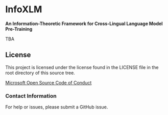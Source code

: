 # InfoXLM
**An Information-Theoretic Framework for Cross-Lingual Language Model Pre-Training**

TBA


## License
This project is licensed under the license found in the LICENSE file in the root directory of this source tree.

[Microsoft Open Source Code of Conduct](https://opensource.microsoft.com/codeofconduct)

### Contact Information

For help or issues, please submit a GitHub issue.
